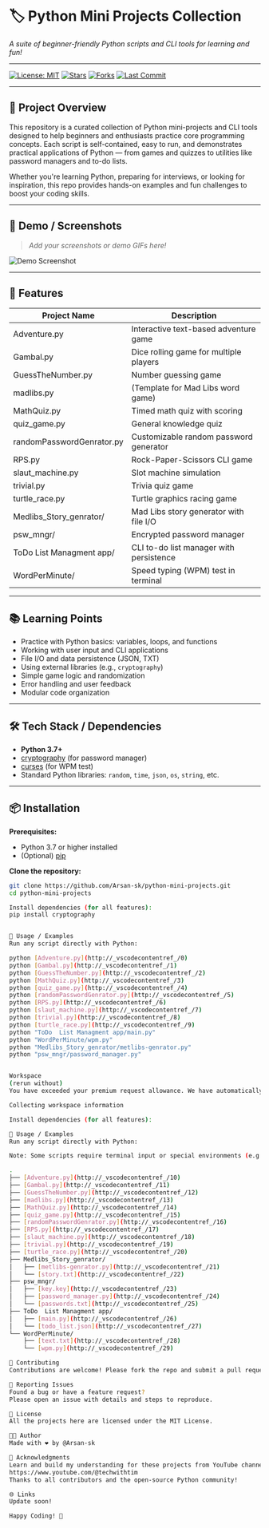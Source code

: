 # 🏷️ Python Mini Projects Collection
*A suite of beginner-friendly Python scripts and CLI tools for learning and fun!*

---

[![License: MIT](https://img.shields.io/badge/License-MIT-blue.svg)](LICENSE)
[![Stars](https://img.shields.io/github/stars/Arsan-sk/python-mini-projects?style=social)](https://github.com/Arsan-sk/python-mini-projects/stargazers)
[![Forks](https://img.shields.io/github/forks/Arsan-sk/python-mini-projects?style=social)](https://github.com/Arsan-sk/python-mini-projects/network/members)
[![Last Commit](https://img.shields.io/github/last-commit/Arsan-sk/python-mini-projects)](https://github.com/Arsan-sk/python-mini-projects/commits/main)

---

## 📖 Project Overview

This repository is a curated collection of Python mini-projects and CLI tools designed to help beginners and enthusiasts practice core programming concepts. Each script is self-contained, easy to run, and demonstrates practical applications of Python — from games and quizzes to utilities like password managers and to-do lists.

Whether you're learning Python, preparing for interviews, or looking for inspiration, this repo provides hands-on examples and fun challenges to boost your coding skills.

---

## 📸 Demo / Screenshots

> _Add your screenshots or demo GIFs here!_

![Demo Screenshot](https://via.placeholder.com/800x400?text=Project+Demo+Screenshot)

---

## 🚀 Features

| Project Name                | Description                                 |
|-----------------------------|---------------------------------------------|
| Adventure.py                | Interactive text-based adventure game       |
| Gambal.py                   | Dice rolling game for multiple players      |
| GuessTheNumber.py           | Number guessing game                        |
| madlibs.py                  | (Template for Mad Libs word game)           |
| MathQuiz.py                 | Timed math quiz with scoring                |
| quiz_game.py                | General knowledge quiz                      |
| randomPasswordGenrator.py   | Customizable random password generator      |
| RPS.py                      | Rock-Paper-Scissors CLI game                |
| slaut_machine.py            | Slot machine simulation                     |
| trivial.py                  | Trivia quiz game                            |
| turtle_race.py              | Turtle graphics racing game                 |
| Medlibs_Story_genrator/     | Mad Libs story generator with file I/O      |
| psw_mngr/                   | Encrypted password manager                  |
| ToDo  List Managment app/   | CLI to-do list manager with persistence     |
| WordPerMinute/              | Speed typing (WPM) test in terminal         |

---

## 📚 Learning Points

- Practice with Python basics: variables, loops, and functions
- Working with user input and CLI applications
- File I/O and data persistence (JSON, TXT)
- Using external libraries (e.g., `cryptography`)
- Simple game logic and randomization
- Error handling and user feedback
- Modular code organization

---

## 🛠️ Tech Stack / Dependencies

- **Python 3.7+**
- [cryptography](https://pypi.org/project/cryptography/) (for password manager)
- [curses](https://docs.python.org/3/library/curses.html) (for WPM test)
- Standard Python libraries: `random`, `time`, `json`, `os`, `string`, etc.

---

## 📦 Installation

**Prerequisites:**
- Python 3.7 or higher installed
- (Optional) [pip](https://pip.pypa.io/en/stable/)

**Clone the repository:**
```sh
git clone https://github.com/Arsan-sk/python-mini-projects.git
cd python-mini-projects

Install dependencies (for all features):
pip install cryptography


🧪 Usage / Examples
Run any script directly with Python:

python [Adventure.py](http://_vscodecontentref_/0)
python [Gambal.py](http://_vscodecontentref_/1)
python [GuessTheNumber.py](http://_vscodecontentref_/2)
python [MathQuiz.py](http://_vscodecontentref_/3)
python [quiz_game.py](http://_vscodecontentref_/4)
python [randomPasswordGenrator.py](http://_vscodecontentref_/5)
python [RPS.py](http://_vscodecontentref_/6)
python [slaut_machine.py](http://_vscodecontentref_/7)
python [trivial.py](http://_vscodecontentref_/8)
python [turtle_race.py](http://_vscodecontentref_/9)
python "ToDo  List Managment app/main.py"
python "WordPerMinute/wpm.py"
python "Medlibs_Story_genrator/metlibs-genrator.py"
python "psw_mngr/password_manager.py"


Workspace
(rerun without)
You have exceeded your premium request allowance. We have automatically switched you to GPT-4.1 which is included with your plan. Enable additional paid premium requests to continue using premium models.

Collecting workspace information

Install dependencies (for all features):

🧪 Usage / Examples
Run any script directly with Python:

Note: Some scripts require terminal input or special environments (e.g., curses for WPM test).

.
├── [Adventure.py](http://_vscodecontentref_/10)
├── [Gambal.py](http://_vscodecontentref_/11)
├── [GuessTheNumber.py](http://_vscodecontentref_/12)
├── [madlibs.py](http://_vscodecontentref_/13)
├── [MathQuiz.py](http://_vscodecontentref_/14)
├── [quiz_game.py](http://_vscodecontentref_/15)
├── [randomPasswordGenrator.py](http://_vscodecontentref_/16)
├── [RPS.py](http://_vscodecontentref_/17)
├── [slaut_machine.py](http://_vscodecontentref_/18)
├── [trivial.py](http://_vscodecontentref_/19)
├── [turtle_race.py](http://_vscodecontentref_/20)
├── Medlibs_Story_genrator/
│   ├── [metlibs-genrator.py](http://_vscodecontentref_/21)
│   └── [story.txt](http://_vscodecontentref_/22)
├── psw_mngr/
│   ├── [key.key](http://_vscodecontentref_/23)
│   ├── [password_manager.py](http://_vscodecontentref_/24)
│   └── [passwords.txt](http://_vscodecontentref_/25)
├── ToDo  List Managment app/
│   ├── [main.py](http://_vscodecontentref_/26)
│   └── [todo_list.json](http://_vscodecontentref_/27)
└── WordPerMinute/
    ├── [text.txt](http://_vscodecontentref_/28)
    └── [wpm.py](http://_vscodecontentref_/29)

🤝 Contributing
Contributions are welcome! Please fork the repo and submit a pull request. For major changes, open an issue first to discuss what you would like to change.

🐛 Reporting Issues
Found a bug or have a feature request?
Please open an issue with details and steps to reproduce.

📄 License
All the projects here are licensed under the MIT License.

🧑‍💻 Author
Made with ❤️ by @Arsan-sk

🫡 Acknowledgments
Learn and build my understanding for these projects from YouTube channel Name Tech With Tim here is a link for you :
https://www.youtube.com/@techwithtim
Thanks to all contributors and the open-source Python community!

🌐 Links
Update soon!

Happy Coding! 🚀

